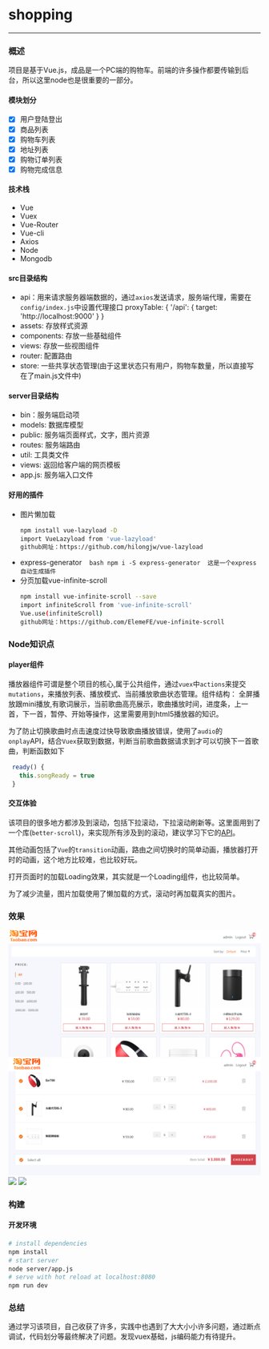 # shopping

--------
### 概述
项目是基于Vue.js，成品是一个PC端的购物车。前端的许多操作都要传输到后台，所以这里node也是很重要的一部分。
#### 模块划分
> 
* [x] 用户登陆登出
* [x] 商品列表
* [x] 购物车列表
* [x] 地址列表
* [x] 购物订单列表
* [x] 购物完成信息
#### 技术栈
> 
*  Vue
*  Vuex
*  Vue-Router
*  Vue-cli
*  Axios
*  Node
*  Mongodb

#### src目录结构
* api：用来请求服务器端数据的，通过`axios`发送请求，服务端代理，需要在`config/index.js`中设置代理接口
    proxyTable: {
      '/api': {
        target: 'http://localhost:9000'
      }
    }
* assets: 存放样式资源
* components: 存放一些基础组件
* views: 存放一些视图组件
* router: 配置路由
* store: 一些共享状态管理(由于这里状态只有用户，购物车数量，所以直接写在了main.js文件中)

#### server目录结构
* bin：服务端启动项
* models: 数据库模型
* public: 服务端页面样式，文字，图片资源
* routes: 服务端路由
* util: 工具类文件
* views: 返回给客户端的网页模板
* app.js: 服务端入口文件

#### 好用的插件
* 图片懒加载
  ``` bash
  npm install vue-lazyload -D
  import VueLazyload from 'vue-lazyload'
  github网址：https://github.com/hilongjw/vue-lazyload
  ```
* express-generator
  ``` bash
  npm i -S express-generator
  这是一个express自动生成插件
  ```
* 分页加载vue-infinite-scroll
  ``` bash
  npm install vue-infinite-scroll --save
  import infiniteScroll from 'vue-infinite-scroll'
  Vue.use(infiniteScroll)
  github网址：https://github.com/ElemeFE/vue-infinite-scroll
  ```
### Node知识点

#### player组件
播放器组件可谓是整个项目的核心,属于公共组件，通过`vuex`中`actions`来提交`mutations`，来播放列表、播放模式、当前播放歌曲状态管理。组件结构：
全屏播放跟mini播放,有歌词展示，当前歌曲高亮展示，歌曲播放时间，进度条，上一首，下一首，暂停、开始等操作，这里需要用到html5播放器的知识。
> 
为了防止切换歌曲时点击速度过快导致歌曲播放错误，使用了`audio`的`onplay`API，结合`Vuex`获取到数据，判断当前歌曲数据请求到才可以切换下一首歌曲，判断函数如下
``` javascript
 ready() {
   this.songReady = true
 }
```
#### 交互体验
该项目的很多地方都涉及到滚动，包括下拉滚动，下拉滚动刷新等。这里面用到了一个库(`better-scroll`)，来实现所有涉及到的滚动，建议学习下它的[API](https://github.com/ustbhuangyi/better-scroll)。

其他动画包括了`Vue`的`transition`动画，路由之间切换时的简单动画，播放器打开时的动画，这个地方比较难，也比较好玩。

打开页面时的加载Loading效果，其实就是一个Loading组件，也比较简单。

为了减少流量，图片加载使用了懒加载的方式，滚动时再加载真实的图片。

### 效果
![](https://github.com/mengdianliang/shopping/blob/master/show/goodlist.png)
![](https://github.com/mengdianliang/shopping/blob/master/show/cart.png)
![](https://github.com/mengdianliang/my-music/blob/master/show/address.png)
![](https://github.com/mengdianliang/my-music/blob/master/show/order.png)
### 构建
#### 开发环境

``` bash
# install dependencies
npm install
# start server
node server/app.js
# serve with hot reload at localhost:8080
npm run dev
```
### 总结
通过学习该项目，自己收获了许多，实践中也遇到了大大小小许多问题，通过断点调试，代码划分等最终解决了问题。发现vuex基础，js编码能力有待提升。



